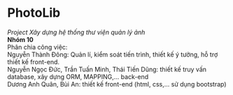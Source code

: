 # PhotoLib <br/>
_Project Xây dựng hệ thống thư viện quản lý ảnh_<br/>
**Nhóm 10** <br/>
Phân chia công việc:<br/>
Nguyễn Thành Đông: Quản lí, kiểm soát tiến trình, thiết kế ý tưởng, hỗ trợ thiết kế front-end.<br/>
Nguyễn Ngọc Đức, Trần Tuấn Minh, Thái Tiến Dũng: thiết kế truy vấn database, xây dựng ORM, MAPPING,... back-end<br/>
Dương Anh Quân, Bùi An: thiết kế front-end (html, css,... sử dụng bootstrap)<br/>
